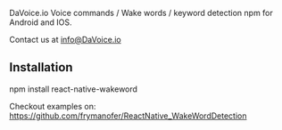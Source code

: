 DaVoice.io Voice commands / Wake words / keyword detection npm for Android and IOS.

Contact us at info@DaVoice.io

## Installation
npm install react-native-wakeword

Checkout examples on:
https://github.com/frymanofer/ReactNative_WakeWordDetection
